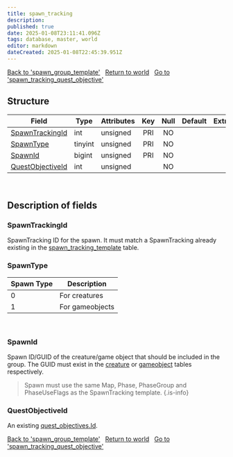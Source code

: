 ```yaml
---
title: spawn_tracking
description: 
published: true
date: 2025-01-08T23:11:41.096Z
tags: database, master, world
editor: markdown
dateCreated: 2025-01-08T22:45:39.951Z
---
```


<a href="https://trinitycore.info/en/database/master/world/spawn_group_template" class="mt-5 v-btn v-btn--depressed v-btn--flat v-btn--outlined theme--light v-size--default darkblue--text text--lighten-3"><span class="v-btn__content"><i aria-hidden="true" class="v-icon notranslate v-icon--left mdi mdi-arrow-left theme--light"></i><span>Back to 'spawn_group_template'</span></span></a>&nbsp;&nbsp;&nbsp;<a href="https://trinitycore.info/en/database/master/world/home" class="mt-5 v-btn v-btn--depressed v-btn--flat v-btn--outlined theme--light v-size--default darkblue--text text--lighten-3"><span class="v-btn__content"><i aria-hidden="true" class="v-icon notranslate v-icon--left mdi mdi-home-outline theme--light"></i><span>Return to world</span></span></a>&nbsp;&nbsp;&nbsp;<a href="https://trinitycore.info/en/database/master/world/spawn_tracking_quest_objective" class="mt-5 v-btn v-btn--depressed v-btn--flat v-btn--outlined theme--light v-size--default darkblue--text text--lighten-3"><span class="v-btn__content"><span>Go to 'spawn_tracking_quest_objective'</span><i aria-hidden="true" class="v-icon notranslate v-icon--right mdi mdi-arrow-right theme--light"></i></span></a>

## Structure

| Field | Type | Attributes | Key | Null | Default | Extra | Comment |
| --- | --- | --- | :---: | :---: | --- | --- | --- |
| [SpawnTrackingId](#spawntrackingid) | int | unsigned | PRI | NO |  |  |  |
| [SpawnType](#spawntype) | tinyint | unsigned | PRI | NO |  |  |  |
| [SpawnId](#spawnid) | bigint | unsigned | PRI | NO |  |  |  |
| [QuestObjectiveId](#questobjectiveid) | int | unsigned |  | NO |  |  |  |
&nbsp;
## Description of fields

### SpawnTrackingId
SpawnTracking ID for the spawn. It must match a SpawnTracking already existing in the [spawn_tracking_template](/en/database/master/world/spawn_tracking_template) table.
&nbsp;

### SpawnType
| Spawn Type | Description      |
| ---------- | ---------------- |
|          0 | For creatures    |
|          1 | For gameobjects  |
<!-- {table:.dense} -->
&nbsp;

### SpawnId
Spawn ID/GUID of the creature/game object that should be included in the group. The GUID must exist in the [creature](/en/database/master/world/creature) or [gameobject](/en/database/master/world/gameobject) tables respectively.

> Spawn must use the same Map, Phase, PhaseGroup and PhaseUseFlags as the SpawnTracking template.
{.is-info}

### QuestObjectiveId
An existing [quest_objectives.Id](/en/database/master/world/quest_objectives#id).

<a href="https://trinitycore.info/en/database/master/world/spawn_group_template" class="mt-5 v-btn v-btn--depressed v-btn--flat v-btn--outlined theme--light v-size--default darkblue--text text--lighten-3"><span class="v-btn__content"><i aria-hidden="true" class="v-icon notranslate v-icon--left mdi mdi-arrow-left theme--light"></i><span>Back to 'spawn_group_template'</span></span></a>&nbsp;&nbsp;&nbsp;<a href="https://trinitycore.info/en/database/master/world/home" class="mt-5 v-btn v-btn--depressed v-btn--flat v-btn--outlined theme--light v-size--default darkblue--text text--lighten-3"><span class="v-btn__content"><i aria-hidden="true" class="v-icon notranslate v-icon--left mdi mdi-home-outline theme--light"></i><span>Return to world</span></span></a>&nbsp;&nbsp;&nbsp;<a href="https://trinitycore.info/en/database/master/world/spawn_tracking_quest_objective" class="mt-5 v-btn v-btn--depressed v-btn--flat v-btn--outlined theme--light v-size--default darkblue--text text--lighten-3"><span class="v-btn__content"><span>Go to 'spawn_tracking_quest_objective'</span><i aria-hidden="true" class="v-icon notranslate v-icon--right mdi mdi-arrow-right theme--light"></i></span></a>


